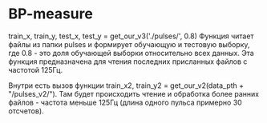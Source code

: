 # BP-measure

  train_x, train_y, test_x, test_y = get_our_v3('./pulses/', 0.8)
  Функция читает файлы из папки pulses и формирует обучающую и тестовую выборку, где 0.8 - это доля обучающей выборки относительно всех данных. Эта функция предназначена для чтения последних присланных файлов с частотой 125Гц.
  
  Внутри есть вызов функции  train_x2, train_y2 = get_our_v2(data_pth + "/pulses_v2/").
  Там будет происходить чтение и обработка более ранних файлов - частота меньше 125Гц (длина одного пульса примерно 30 отсчетов).
  
  
  
